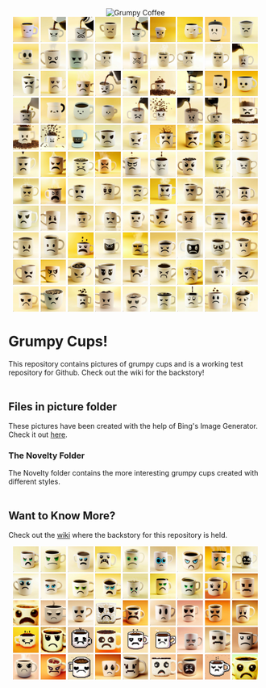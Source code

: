 <div align="center">
    <image src="logo.jpg" alt="Grumpy Coffee" width="500" height="500">
    <br>
    <img src="pictures/normal-picture-001.jpg" width="10%">
    <img src="pictures/normal-picture-002.jpg" width="10%">
    <img src="pictures/normal-picture-003.jpg" width="10%">
    <img src="pictures/normal-picture-004.jpg" width="10%">
    <img src="pictures/normal-picture-005.jpg" width="10%">
    <img src="pictures/normal-picture-006.jpg" width="10%">
    <img src="pictures/normal-picture-007.jpg" width="10%">
    <img src="pictures/normal-picture-008.jpg" width="10%">
    <img src="pictures/normal-picture-009.jpg" width="10%">
    <img src="pictures/normal-picture-010.jpg" width="10%">
    <img src="pictures/normal-picture-011.jpg" width="10%">
    <img src="pictures/normal-picture-012.jpg" width="10%">
    <img src="pictures/normal-picture-013.jpg" width="10%">
    <img src="pictures/normal-picture-014.jpg" width="10%">
    <img src="pictures/normal-picture-015.jpg" width="10%">
    <img src="pictures/normal-picture-016.jpg" width="10%">
    <img src="pictures/normal-picture-017.jpg" width="10%">
    <img src="pictures/normal-picture-018.jpg" width="10%">
    <img src="pictures/normal-picture-019.jpg" width="10%">
    <img src="pictures/normal-picture-020.jpg" width="10%">
    <img src="pictures/normal-picture-021.jpg" width="10%">
    <img src="pictures/normal-picture-022.jpg" width="10%">
    <img src="pictures/normal-picture-023.jpg" width="10%">
    <img src="pictures/normal-picture-024.jpg" width="10%">
    <img src="pictures/normal-picture-025.jpg" width="10%">
    <img src="pictures/normal-picture-026.jpg" width="10%">
    <img src="pictures/normal-picture-027.jpg" width="10%">
    <img src="pictures/normal-picture-028.jpg" width="10%">
    <img src="pictures/normal-picture-029.jpg" width="10%">
    <img src="pictures/normal-picture-030.jpg" width="10%">
    <img src="pictures/normal-picture-031.jpg" width="10%">
    <img src="pictures/normal-picture-032.jpg" width="10%">
    <img src="pictures/normal-picture-033.jpg" width="10%">
    <img src="pictures/normal-picture-034.jpg" width="10%">
    <img src="pictures/normal-picture-035.jpg" width="10%">
    <img src="pictures/normal-picture-036.jpg" width="10%">
    <img src="pictures/normal-picture-037.jpg" width="10%">
    <img src="pictures/normal-picture-038.jpg" width="10%">
    <img src="pictures/normal-picture-039.jpg" width="10%">
    <img src="pictures/normal-picture-040.jpg" width="10%">
    <img src="pictures/normal-picture-041.jpg" width="10%">
    <img src="pictures/normal-picture-042.jpg" width="10%">
    <img src="pictures/normal-picture-043.jpg" width="10%">
    <img src="pictures/normal-picture-044.jpg" width="10%">
    <img src="pictures/normal-picture-045.jpg" width="10%">
    <img src="pictures/normal-picture-046.jpg" width="10%">
    <img src="pictures/normal-picture-047.jpg" width="10%">
    <img src="pictures/normal-picture-048.jpg" width="10%">
    <img src="pictures/normal-picture-049.jpg" width="10%">
    <img src="pictures/normal-picture-050.jpg" width="10%">
    <img src="pictures/normal-picture-051.jpg" width="10%">
    <img src="pictures/normal-picture-052.jpg" width="10%">
    <img src="pictures/normal-picture-053.jpg" width="10%">
    <img src="pictures/normal-picture-054.jpg" width="10%">
    <img src="pictures/normal-picture-055.jpg" width="10%">
    <img src="pictures/normal-picture-056.jpg" width="10%">
    <img src="pictures/normal-picture-057.jpg" width="10%">
    <img src="pictures/normal-picture-058.jpg" width="10%">
    <img src="pictures/normal-picture-059.jpg" width="10%">
    <img src="pictures/normal-picture-060.jpg" width="10%">
    <img src="pictures/normal-picture-061.jpg" width="10%">
    <img src="pictures/normal-picture-062.jpg" width="10%">
    <img src="pictures/normal-picture-063.jpg" width="10%">
    <img src="pictures/normal-picture-064.jpg" width="10%">
    <img src="pictures/normal-picture-065.jpg" width="10%">
    <img src="pictures/normal-picture-066.jpg" width="10%">
    <img src="pictures/normal-picture-067.jpg" width="10%">
    <img src="pictures/normal-picture-068.jpg" width="10%">
    <img src="pictures/normal-picture-069.jpg" width="10%">
    <img src="pictures/normal-picture-070.jpg" width="10%">
    <img src="pictures/normal-picture-071.jpg" width="10%">
    <img src="pictures/normal-picture-072.jpg" width="10%">
    <img src="pictures/normal-picture-073.jpg" width="10%">
    <img src="pictures/normal-picture-074.jpg" width="10%">
    <img src="pictures/normal-picture-075.jpg" width="10%">
    <img src="pictures/normal-picture-076.jpg" width="10%">
    <img src="pictures/normal-picture-077.jpg" width="10%">
    <img src="pictures/normal-picture-078.jpg" width="10%">
    <img src="pictures/normal-picture-079.jpg" width="10%">
    <img src="pictures/normal-picture-080.jpg" width="10%">
    <img src="pictures/normal-picture-081.jpg" width="10%">
    <img src="pictures/normal-picture-082.jpg" width="10%">
    <img src="pictures/normal-picture-083.jpg" width="10%">
    <img src="pictures/normal-picture-084.jpg" width="10%">
    <img src="pictures/normal-picture-085.jpg" width="10%">
    <img src="pictures/normal-picture-086.jpg" width="10%">
    <img src="pictures/normal-picture-087.jpg" width="10%">
    <img src="pictures/normal-picture-088.jpg" width="10%">
    <img src="pictures/normal-picture-089.jpg" width="10%">
    <img src="pictures/normal-picture-090.jpg" width="10%">
    <img src="pictures/normal-picture-091.jpg" width="10%">
    <img src="pictures/normal-picture-092.jpg" width="10%">
    <img src="pictures/normal-picture-093.jpg" width="10%">
    <img src="pictures/normal-picture-094.jpg" width="10%">
    <img src="pictures/normal-picture-095.jpg" width="10%">
    <img src="pictures/normal-picture-096.jpg" width="10%">
    <img src="pictures/normal-picture-097.jpg" width="10%">
    <img src="pictures/normal-picture-098.jpg" width="10%">
    <img src="pictures/normal-picture-099.jpg" width="10%">
</div>

# Grumpy Cups!
This repository contains pictures of grumpy cups and is a working test repository for Github.
Check out the wiki for the backstory!
<br> <br>

## Files in picture folder
These pictures have been created with the help of Bing's Image Generator. <br>
Check it out <a href="https://www.bing.com/images/create/">here</a>.

### The Novelty Folder
The Novelty folder contains the more interesting grumpy cups created with different styles.
<br> <br>

## Want to Know More?
Check out the <a href="https://github.com/CorbanPendrak/grumpy-cups/wiki">wiki</a> where the backstory for this repository is held.

<div align="center">
  <img src="pictures/Novelty/novelty-picture-001.jpg" width="10%">
  <img src="pictures/Novelty/novelty-picture-002.jpg" width="10%">
  <img src="pictures/Novelty/novelty-picture-003.jpg" width="10%">
  <img src="pictures/Novelty/novelty-picture-004.jpg" width="10%">
  <img src="pictures/Novelty/novelty-picture-005.jpg" width="10%">
  <img src="pictures/Novelty/novelty-picture-006.jpg" width="10%">
  <img src="pictures/Novelty/novelty-picture-007.jpg" width="10%">
  <img src="pictures/Novelty/novelty-picture-008.jpg" width="10%">
  <img src="pictures/Novelty/novelty-picture-009.jpg" width="10%">
  <img src="pictures/Novelty/novelty-picture-010.jpg" width="10%">
  <img src="pictures/Novelty/novelty-picture-011.jpg" width="10%">
  <img src="pictures/Novelty/novelty-picture-012.jpg" width="10%">
  <img src="pictures/Novelty/novelty-picture-013.jpg" width="10%">
  <img src="pictures/Novelty/novelty-picture-014.jpg" width="10%">
  <img src="pictures/Novelty/novelty-picture-015.jpg" width="10%">
  <img src="pictures/Novelty/novelty-picture-016.jpg" width="10%">
  <img src="pictures/Novelty/novelty-picture-017.jpg" width="10%">
  <img src="pictures/Novelty/novelty-picture-018.jpg" width="10%">
  <img src="pictures/Novelty/novelty-picture-019.jpg" width="10%">
  <img src="pictures/Novelty/novelty-picture-020.jpg" width="10%">
  <img src="pictures/Novelty/novelty-picture-021.jpg" width="10%">
  <img src="pictures/Novelty/novelty-picture-022.jpg" width="10%">
  <img src="pictures/Novelty/novelty-picture-023.jpg" width="10%">
  <img src="pictures/Novelty/novelty-picture-024.jpg" width="10%">
  <img src="pictures/Novelty/novelty-picture-025.jpg" width="10%">
  <img src="pictures/Novelty/novelty-picture-026.jpg" width="10%">
  <img src="pictures/Novelty/novelty-picture-027.jpg" width="10%">
  <img src="pictures/Novelty/novelty-picture-028.jpg" width="10%">
  <img src="pictures/Novelty/novelty-picture-029.jpg" width="10%">
  <img src="pictures/Novelty/novelty-picture-030.jpg" width="10%">
  <img src="pictures/Novelty/novelty-picture-031.jpg" width="10%">
  <img src="pictures/Novelty/novelty-picture-032.jpg" width="10%">
  <img src="pictures/Novelty/novelty-picture-033.jpg" width="10%">
  <img src="pictures/Novelty/novelty-picture-034.jpg" width="10%">
  <img src="pictures/Novelty/novelty-picture-035.jpg" width="10%">
  <img src="pictures/Novelty/novelty-picture-036.jpg" width="10%">
  <img src="pictures/Novelty/novelty-picture-037.jpg" width="10%">
  <img src="pictures/Novelty/novelty-picture-038.jpg" width="10%">
  <img src="pictures/Novelty/novelty-picture-039.jpg" width="10%">
  <img src="pictures/Novelty/novelty-picture-040.jpg" width="10%">
  <img src="pictures/Novelty/novelty-picture-041.jpg" width="10%">
  <img src="pictures/Novelty/novelty-picture-042.jpg" width="10%">
  <img src="pictures/Novelty/novelty-picture-043.jpg" width="10%">
  <img src="pictures/Novelty/novelty-picture-044.jpg" width="10%">
  <img src="pictures/Novelty/novelty-picture-045.jpg" width="10%">
</div>  
